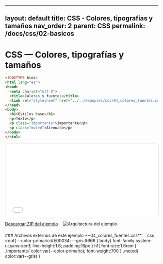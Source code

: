 
---
layout: default
title: CSS - Colores, tipografías y tamaños
nav_order: 2
parent: CSS
permalink: /docs/css/02-basicos
---

# CSS — Colores, tipografías y tamaños

```html
<!DOCTYPE html>
<html lang="es">
<head>
  <meta charset="utf-8">
  <title>Colores y fuentes</title>
  <link rel="stylesheet" href="../../examples/css/04_colores_fuentes.css">
</head>
<body>
  <h1>Estilos base</h1>
  <p>Texto</p>
  <p class="importante">Importante</p>
  <p class="muted">Atenuado</p>
</body>
</html>
```
<iframe src="{{ '/assets/examples/css/04_colores_fuentes.html' | relative_url }}" width="100%" height="240" style="border:1px solid #ddd;border-radius:8px;"></iframe>
<div style="display:flex;align-items:center;gap:12px;margin:8px 0 16px;"><a class="btn" href="{{ '/assets/zips/04_colores_fuentes.zip' | relative_url }}">Descargar ZIP del ejemplo</a><img src="{{ '/assets/diagrams/04_colores_fuentes.svg' | relative_url }}" alt="Arquitectura del ejemplo" style="max-height:140px;border:1px solid #eee;padding:4px;border-radius:6px;background:#fff;"></div>
### Archivos externos de este ejemplo
**04_colores_fuentes.css**
```css
:root{
--color-primario:#E00034;
--gris:#666
}
body{
font-family:system-ui,sans-serif;
line-height:1.6;
padding:16px
}
h1{
font-size:1.6rem
}
.importante{
color:var(--color-primario);
font-weight:700
}
.muted{
color:var(--gris)
}

```
